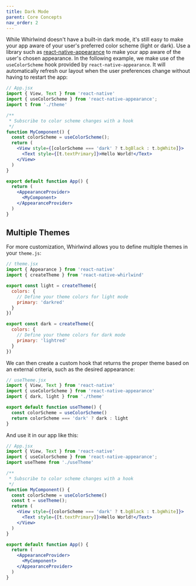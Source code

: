 ```yaml
---
title: Dark Mode
parent: Core Concepts
nav_order: 2
---
```


While Whirlwind doesn't have a built-in dark mode, it's still easy to make your app aware of your user's preferred color scheme (light or dark). Use a library such as [react-native-appearance](https://www.npmjs.com/package/react-native-appearance) to make your app aware of the user's chosen appearance. In the following example, we make use of the `useColorScheme` hook provided by `react-native-appearance`. It will automatically refresh our layout when the user preferences change without having to restart the app:

```jsx
// App.jsx
import { View, Text } from 'react-native'
import { useColorScheme } from 'react-native-appearance';
import t from './theme'

/**
 * Subscribe to color scheme changes with a hook
 */
function MyComponent() {
  const colorScheme = useColorScheme();
  return (
    <View style={[colorScheme === 'dark' ? t.bgBlack : t.bgWhite]}>
      <Text style={[t.textPrimary]}>Hello World!</Text>
    </View>
  )
}

export default function App() {
  return (
    <AppearanceProvider>
      <MyComponent>
    </AppearanceProvider>
  )
}
```

## Multiple Themes

For more customization, Whirlwind allows you to define multiple themes in your `theme.js`:

```jsx
// theme.jsx
import { Appearance } from 'react-native'
import { createTheme } from 'react-native-whirlwind'

export const light = createTheme({
  colors: {
    // Define your theme colors for light mode
    primary: 'darkred'
  }
})

export const dark = createTheme({
  colors: {
    // Define your theme colors for dark mode
    primary: 'lightred'
  }
})
```

We can then create a custom hook that returns the proper theme based on an external criteria, such as the desired appearance:

```jsx
// useTheme.jsx
import { View, Text } from 'react-native'
import { useColorScheme } from 'react-native-appearance'
import { dark, light } from './theme'

export default function useTheme() {
  const colorScheme = useColorScheme()
  return colorScheme === 'dark' ? dark : light
}
```

And use it in our app like this:

```jsx
// App.jsx
import { View, Text } from 'react-native'
import { useColorScheme } from 'react-native-appearance';
import useTheme from './useTheme'

/**
 * Subscribe to color scheme changes with a hook
 */
function MyComponent() {
  const colorScheme = useColorScheme()
  const t = useTheme();
  return (
    <View style={[colorScheme === 'dark' ? t.bgBlack : t.bgWhite]}>
      <Text style={[t.textPrimary]}>Hello World!</Text>
    </View>
  )
}

export default function App() {
  return (
    <AppearanceProvider>
      <MyComponent>
    </AppearanceProvider>
  )
}
```
